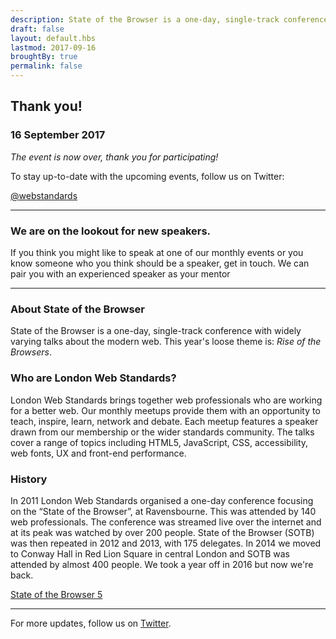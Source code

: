 ```yaml
---
description: State of the Browser is a one-day, single-track conference with widely varying talks about the modern web
draft: false
layout: default.hbs
lastmod: 2017-09-16
broughtBy: true
permalink: false
---
```


## Thank you!

### 16 September 2017

<p class="text-center"><em>The event is now over, thank you for participating!</em></p>

<p class="text-center">
  To stay up-to-date with the upcoming events, follow us on Twitter:
</p>

<p class="text-center">
  <a href="https://twitter.com/webstandards" class="cta cta--twitter">@webstandards</a>
</p>

<hr>

### We are on the lookout for new speakers.

If you think you might like to speak at one of our monthly events or you know someone who you think should be a speaker, get in touch. We can pair you with an experienced speaker as your mentor

<hr>

### About State of the Browser

State of the Browser is a one-day, single-track conference with widely varying talks about the modern web. This year's loose theme is: <em>Rise of the Browsers</em>.

### Who are London Web Standards?

London Web Standards brings together web professionals who are working for a better web. Our monthly meetups provide them with an opportunity to teach, inspire, learn, network and debate. Each meetup features a speaker drawn from our membership or the wider standards community. The talks cover a range of topics including HTML5, JavaScript, CSS, accessibility, web fonts, UX and front-end performance.

### History

In 2011 London Web Standards organised a one-day conference focusing on the &ldquo;State of the Browser&rdquo;, at Ravensbourne. This was attended by 140 web professionals. The conference was streamed live over the internet and at its peak was watched by over 200 people. State of the Browser (SOTB) was then repeated in 2012 and 2013, with 175 delegates. In 2014 we moved to Conway Hall in Red Lion Square in central London and SOTB was attended by almost 400 people. We took a year off in 2016 but now we're back.

<p class="text-center">
  <a href="http://sotb2015.wpengine.com/" class="secondary large button">State of the Browser 5</a>
</p>

<hr>

For more updates, follow us on [Twitter](https://twitter.com/webstandards).
